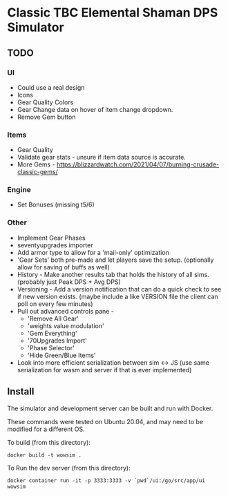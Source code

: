 # Classic TBC Elemental Shaman DPS Simulator

## TODO

### UI
  - Could use a real design
  - Icons
  - Gear Quality Colors
  - Gear Change data on hover of item change dropdown.
  - Remove Gem button

### Items
  - Gear Quality
  - Validate gear stats - unsure if item data source is accurate.
  - More Gems - https://blizzardwatch.com/2021/04/07/burning-crusade-classic-gems/

### Engine
  - Set Bonuses (missing t5/6)

### Other
  - Implement Gear Phases
  - seventyupgrades importer
  - Add armor type to allow for a 'mail-only' optimization
  - 'Gear Sets' both pre-made and let players save the setup. (optionally allow for saving of buffs as well)
  - History - Make another results tab that holds the history of all sims. (probably just Peak DPS + Avg DPS)
  - Versioning - Add a version notification that can do a quick check to see if new version exists. (maybe include a like VERSION file the client can poll on every few minutes)
  - Pull out advanced controls pane - 
    - 'Remove All Gear'
    - 'weights value modulation'
    - 'Gem Everything'
    - '70Upgrades Import'
    - 'Phase Selector'
    - 'Hide Green/Blue Items'
  - Look into more efficient serialization between sim <-> JS (use same serialization for wasm and server if that is ever implemented)
  
## Install

The simulator and development server can be built and run with Docker.

These commands were tested on Ubuntu 20.04, and may need to be modified for a different OS.

To build (from this directory):

```
docker build -t wowsim .
```

To Run the dev server (from this directory):

```
docker container run -it -p 3333:3333 -v `pwd`/ui:/go/src/app/ui wowsim
```
